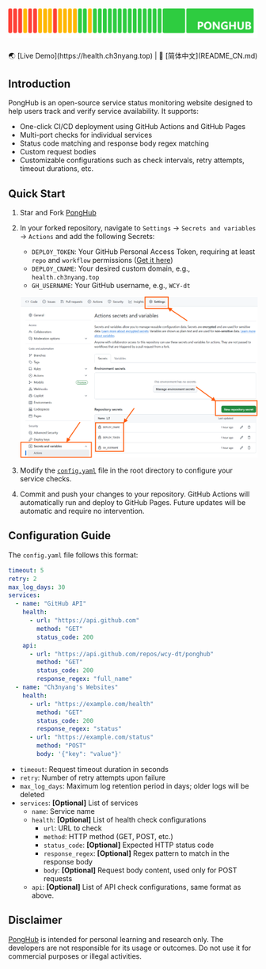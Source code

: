 # [![PongHub](static/band.png)](https://health.ch3nyang.top)

<div align="center">
🌏 [Live Demo](https://health.ch3nyang.top) | 📖 [简体中文](README_CN.md)
</div>

## Introduction

PongHub is an open-source service status monitoring website designed to help users track and verify service availability. It supports:

- One-click CI/CD deployment using GitHub Actions and GitHub Pages
- Multi-port checks for individual services
- Status code matching and response body regex matching
- Custom request bodies
- Customizable configurations such as check intervals, retry attempts, timeout durations, etc.

## Quick Start

1. Star and Fork [PongHub](https://github.com/WCY-dt/ponghub)

2. In your forked repository, navigate to `Settings` -> `Secrets and variables` -> `Actions` and add the following Secrets:

    - `DEPLOY_TOKEN`: Your GitHub Personal Access Token, requiring at least `repo` and `workflow` permissions ([Get it here](https://github.com/settings/tokens))
    - `DEPLOY_CNAME`: Your desired custom domain, e.g., `health.ch3nyang.top`
    - `GH_USERNAME`: Your GitHub username, e.g., `WCY-dt`

    ![Setting secrets](static/step-secret.png)

3. Modify the [`config.yaml`](config.yaml) file in the root directory to configure your service checks.

4. Commit and push your changes to your repository. GitHub Actions will automatically run and deploy to GitHub Pages. Future updates will be automatic and require no intervention.

## Configuration Guide

The `config.yaml` file follows this format:

```yaml
timeout: 5
retry: 2
max_log_days: 30
services:
  - name: "GitHub API"
    health:
      - url: "https://api.github.com"
        method: "GET"
        status_code: 200
    api:
      - url: "https://api.github.com/repos/wcy-dt/ponghub"
        method: "GET"
        status_code: 200
        response_regex: "full_name"
  - name: "Ch3nyang's Websites"
    health:
      - url: "https://example.com/health"
        method: "GET"
        status_code: 200
        response_regex: "status"
      - url: "https://example.com/status"
        method: "POST"
        body: '{"key": "value"}'
```

- `timeout`: Request timeout duration in seconds
- `retry`: Number of retry attempts upon failure
- `max_log_days`: Maximum log retention period in days; older logs will be deleted
- `services`: **[Optional]​**​​ List of services
  - `name`: Service name
  - `health`: **[Optional]​** List of health check configurations
    - `url`: URL to check
    - `method`: HTTP method (GET, POST, etc.)
    - `status_code`: ​​**​[Optional]​**​​ Expected HTTP status code
    - `response_regex`: **[Optional]​** Regex pattern to match in the response body
    - `body`: ​​**​[Optional]​**​​ Request body content, used only for POST requests
  - `api`: ​​**​[Optional]​**​​ List of API check configurations, same format as above.

## Disclaimer

[PongHub](https://github.com/WCY-dt/ponghub) is intended for personal learning and research only. The developers are not responsible for its usage or outcomes. Do not use it for commercial purposes or illegal activities.
